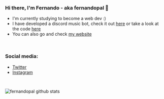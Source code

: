 ### Hi there, I'm Fernando - aka fernandopal 👋
- I'm currently studying to become a web dev :)
- I have developed a discord music bot, check it out [here][yato-web] or take a look at the code [here][yato-repo]
- You can also go and check [my website][website]

<br>

### Social media:
- [Twitter][twitter]
- [Instagram][instagram]

<br />

![fernandopal github stats](https://github-readme-stats.vercel.app/api?username=fernandopal&count_private=true&show_icons=true&title_color=ffa726&text_color=C4C4C4&icon_color=C4C4C4&bg_color=111111)

[website]: https://www.fernandopal.com
[yato-repo]: https://github.com/fernandopal/yato-public
[yato-web]: https://yato.fernandopal.es
[twitter]: https://twitter.com/fernandopm00
[instagram]: https://instagram.com/fernando_pm00
